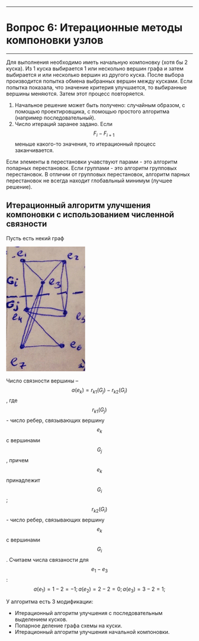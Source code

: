 ___
# Вопрос 6: Итерационные методы компоновки узлов
___

Для выполнения необходимо иметь начальную компоновку (хотя бы 2 куска). Из 1 куска выбирается 1 или нескольно вершин графа и затем выбирается и или несколько вершин из другого куска. После выбора производится попытка обмена выбранных вершин между кусками. Если попытка показала, что значение критерия улучшается, то выбиранные вершины меняются. Затем этот процесс повторяется.

1. Начальное решение может быть получено: случайным образом, с помощью проектировщика, с помощью простого алгоритма (например последовательный).
2. Число итераций заранее задано. Если $$ F_i - F_{i+1} $$ меньше какого-то значения, то итерационный процесс заканчивается.

Если элементы в перестановки учавствуют парами - это алгоритм попарных перестановок. Если группами - это алгоритм групповых перестановок. В отличии от групповых перестановок, алгоритм парных перестановок не всегда находит глобавльный минимум (лучшее решение).

## Итерационный алгоритм улучшения компоновки с использованием численной связности
Пусть есть некий граф

![Граф](../resources/imgs/6/1.png)

Число связности вершины – $$ a(e_k) = r_{k1}(G_j) - r_{k2}(G_i) $$ , где $$ r_{k1}(G_j) $$ - число ребер, связывающих вершину $$ e_k $$ с вершинами $$ G_j $$, причем $$ e_k $$ принадлежит $$ G_i $$; $$ r_{k2}(G_i) $$ - число ребер, связывающих вершину $$ e_k $$ с вершинами $$ G_i $$. Считаем числа связаности для $$ e_1 - e_3 $$: $$ a(e_1) = 1 - 2 = -1; a(e_2) = 2 - 2 = 0; a(e_3) = 3 - 2 = 1; $$

У алгоритма есть 3 модификации:

* Итерационный алгоритм улучшения с последовательным выделением кусков.
* Попарное деление графа схемы на куски.
* Итерационный алгоритм улучшения начальной компоновки.